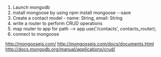 1. Launch mongodb
2. install mongoose by using npm install mongoose --save
3. Create a contact model - name: String, email: String
4. write a router to perform CRUD operations
5. map router to app for path --> app.use('/contacts', contacts_router);
6. connect to mongoose

http://mongoosejs.com/
http://mongoosejs.com/docs/documents.html
http://docs.mongodb.org/manual/applications/crud/